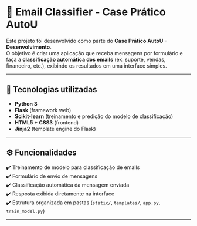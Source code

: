 # 📧 Email Classifier - Case Prático AutoU

Este projeto foi desenvolvido como parte do **Case Prático AutoU - Desenvolvimento**.  
O objetivo é criar uma aplicação que receba mensagens por formulário e faça a **classificação automática dos emails** (ex: suporte, vendas, financeiro, etc.), exibindo os resultados em uma interface simples.

---

## 🚀 Tecnologias utilizadas
- **Python 3**
- **Flask** (framework web)
- **Scikit-learn** (treinamento e predição do modelo de classificação)
- **HTML5 + CSS3** (frontend)
- **Jinja2** (template engine do Flask)

---

## ⚙️ Funcionalidades
✔️ Treinamento de modelo para classificação de emails  
✔️ Formulário de envio de mensagens  
✔️ Classificação automática da mensagem enviada  
✔️ Resposta exibida diretamente na interface  
✔️ Estrutura organizada em pastas (`static/`, `templates/`, `app.py`, `train_model.py`)  

---

